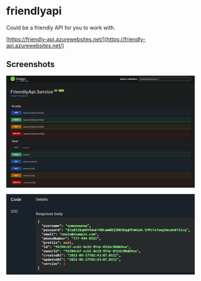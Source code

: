 # friendlyapi
Could be a friendly API for you to work with.

[https://friendly-api.azurewebsites.net/](https://friendly-api.azurewebsites.net/)

## Screenshots

![image](/Documentation/Images/swagger.png)

![image](/Documentation/Images/json.png)
